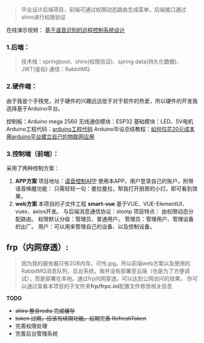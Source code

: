 > 毕业设计后端项目，前端可通过权限动态路由生成菜单，后端接口通过shiro进行权限验证

在线演示视频： [基于语音识别的远程控制系统设计](https://www.bilibili.com/video/BV1mg4y1B72M)
### 1.后端：

>技术栈：springboot、shiro(权限验证)、spring data(持久化数据)、 JWT(鉴权) 通信：RabbitMQ

### 2.硬件端：

由于我是个手残党，对于硬件的兴趣远远低于对于软件的热爱，所以硬件的开发我选择基于Arduino平台。

控制板：Arduino mega 2560
无线通信模块：ESP32
基础模块：LED、5V电机
Arduino工程代码：[arduino工程代码](https://github.com/RavenCri/arduino-GraduationProject)
Arduino毕设总结教程：[如何仅花20元成本用arduino平台建立自己的物联网应用](https://blog.csdn.net/huijiaaa1/article/details/105383074)

### 3.控制端（前端）：

采用了两种控制方案：

1. **APP方案**
    项目地址：[语音控制APP](https://github.com/RavenCri/VoiceControl)
    使用本APP，用户登录自己的账户，附带语音唤醒功能：
    只需轻轻一句：曼拉曼拉，帮我打开厨房的小灯。即可看到效果。
2. **web方案**
    本项目的子文件工程 **smart-vue**
    基于VUE、VUE-ElementUI、vuex、axios开发。
    与后端消息通信协议：stomp
    项目特点：
        由权限动态分配路由。
        权限默认分级：管理员、普通用户。
        管理员：管理用户、管理设备的出厂。
        用户：可以用来管理自己的设备、以及控制设备。

## frp（内网穿透）:
>因为我的服务器只有2GB内存，可怜.jpg。所以前端web方案以及使用的RabbitMQ消息队列、后台系统，我并没有部署至云端（也是为了方便调试），而是部署在本地。通过frp内网穿透。可以达到公网访问的效果。
 你可以通过查看本项目的子文件夹**frp/frpc.ini**配置文件修改相关信息

**TODO**

- ~~shiro 整合redis 完成缓存~~
- ~~token 过期，应该有续期功能。后期完善 RefreshToken~~
- 完善权限处理
- 完善后台管理系统
